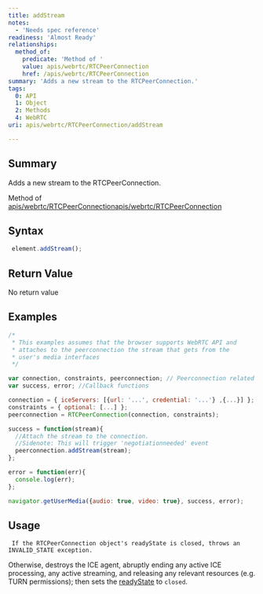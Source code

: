 ```yaml
---
title: addStream
notes:
  - 'Needs spec reference'
readiness: 'Almost Ready'
relationships:
  method_of:
    predicate: 'Method of '
    value: apis/webrtc/RTCPeerConnection
    href: /apis/webrtc/RTCPeerConnection
summary: 'Adds a new stream to the RTCPeerConnection.'
tags:
  0: API
  1: Object
  2: Methods
  4: WebRTC
uri: apis/webrtc/RTCPeerConnection/addStream

---
```

## Summary

Adds a new stream to the RTCPeerConnection.

Method of [apis/webrtc/RTCPeerConnection](/apis/webrtc/RTCPeerConnection)[apis/webrtc/RTCPeerConnection](/apis/webrtc/RTCPeerConnection)

## Syntax

``` js
 element.addStream();
```

## Return Value

No return value

## Examples

``` js
/*
 * This examples assumes that the browser supports WebRTC API and
 * attaches to the peerconnection the stream that gets from the
 * user's media interfaces
 */

var connection, constraints, peerconnection; // Peerconnection related
var success, error; //Callback functions

connection = { iceServers: [{url: '...', credential: '...'} ,{...}] };
constraints = { optional: [...] };
peerconnection = RTCPeerConnection(connection, constraints);

success = function(stream){
  //Attach the stream to the connection.
  //Sidenote: This will trigger 'negotiationneeded' event
  peerconnection.addStream(stream);
};

error = function(err){
  console.log(err);
};

navigator.getUserMedia({audio: true, video: true}, success, error);
```

## Usage

     If the RTCPeerConnection object's readyState is closed, throws an INVALID_STATE exception.

Otherwise, destroys the ICE agent, abruptly ending any active ICE processing, any active streaming, and releasing any relevant resources (e.g. TURN permissions); then sets the [readyState](/apis/webrtc/RTCPeerConnection/readyState) to `closed`.

